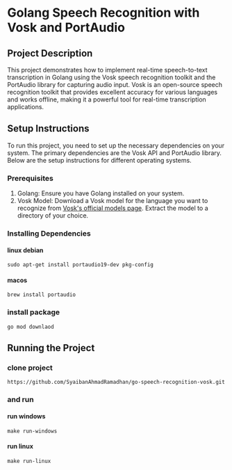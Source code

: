 # Golang Speech Recognition with Vosk and PortAudio

## Project Description
This project demonstrates how to implement real-time speech-to-text transcription in Golang using the Vosk speech recognition toolkit and the PortAudio library for capturing audio input. Vosk is an open-source speech recognition toolkit that provides excellent accuracy for various languages and works offline, making it a powerful tool for real-time transcription applications.

## Setup Instructions
To run this project, you need to set up the necessary dependencies on your system. The primary dependencies are the Vosk API and PortAudio library. Below are the setup instructions for different operating systems.

### Prerequisites
1. Golang: Ensure you have Golang installed on your system.
2. Vosk Model: Download a Vosk model for the language you want to recognize from [Vosk's official models page](https://alphacephei.com/vosk/models). Extract the model to a directory of your choice.

### Installing Dependencies
#### linux debian
```shell
sudo apt-get install portaudio19-dev pkg-config
```

#### macos
```shell
brew install portaudio
```

### install package
```shell
go mod downlaod
```

## Running the Project
### clone project
```shell
https://github.com/SyaibanAhmadRamadhan/go-speech-recognition-vosk.git
```

### and run 
#### run windows
```shell
make run-windows
```
#### run linux
```shell
make run-linux
```